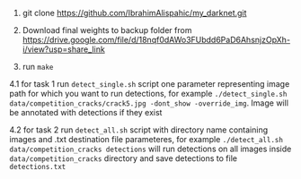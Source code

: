 1. git clone https://github.com/IbrahimAlispahic/my_darknet.git

2. Download final weights to backup folder from https://drive.google.com/file/d/18nqf0dAWo3FUbdd6PaD6AhsnjzOpXh-i/view?usp=share_link

3. run `make`

4.1 for task 1
run `detect_single.sh` script one parameter representing image path for which you want to run detections, for example `./detect_single.sh data/competition_cracks/crack5.jpg -dont_show -override_img`. Image will be annotated with detections if they exist

4.2 for task 2
run `detect_all.sh` script with directory name containing images and .txt destination file parameteres, for example `./detect_all.sh data/competition_cracks detections` will run detections on all images inside `data/competition_cracks` directory and save detections to file `detections.txt`

